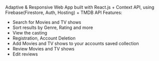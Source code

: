 Adaptive & Responsive Web App built with React.js + Context API, using Firebase(Firestore, Auth, Hosting) + TMDB API
Features:
- Search for Movies and TV shows
- Sort results by Genre, Rating and more
- View the casting
- Registration, Account Deletion
- Add Movies and TV shows to your accounts saved collection
- Review Movies and TV shows
- Edit reviews
